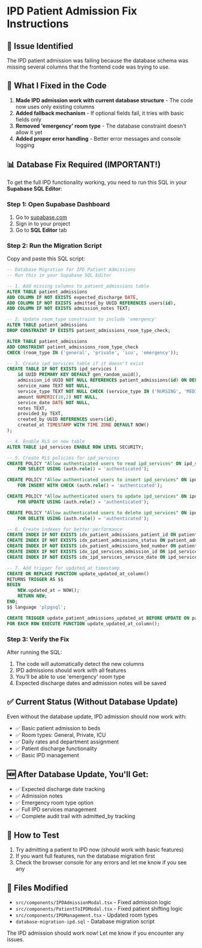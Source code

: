 # IPD Patient Admission Fix Instructions

## 🚨 Issue Identified
The IPD patient admission was failing because the database schema was missing several columns that the frontend code was trying to use.

## 🔧 What I Fixed in the Code
1. **Made IPD admission work with current database structure** - The code now uses only existing columns
2. **Added fallback mechanism** - If optional fields fail, it tries with basic fields only
3. **Removed 'emergency' room type** - The database constraint doesn't allow it yet
4. **Added proper error handling** - Better error messages and console logging

## 📊 Database Fix Required (IMPORTANT!)

To get the full IPD functionality working, you need to run this SQL in your **Supabase SQL Editor**:

### Step 1: Open Supabase Dashboard
1. Go to [supabase.com](https://supabase.com)
2. Sign in to your project
3. Go to **SQL Editor** tab

### Step 2: Run the Migration Script
Copy and paste this SQL script:

```sql
-- Database Migration for IPD Patient Admissions
-- Run this in your Supabase SQL Editor

-- 1. Add missing columns to patient_admissions table
ALTER TABLE patient_admissions 
ADD COLUMN IF NOT EXISTS expected_discharge DATE,
ADD COLUMN IF NOT EXISTS admitted_by UUID REFERENCES users(id),
ADD COLUMN IF NOT EXISTS admission_notes TEXT;

-- 2. Update room_type constraint to include 'emergency'
ALTER TABLE patient_admissions 
DROP CONSTRAINT IF EXISTS patient_admissions_room_type_check;

ALTER TABLE patient_admissions 
ADD CONSTRAINT patient_admissions_room_type_check 
CHECK (room_type IN ('general', 'private', 'icu', 'emergency'));

-- 3. Create ipd_services table if it doesn't exist
CREATE TABLE IF NOT EXISTS ipd_services (
    id UUID PRIMARY KEY DEFAULT gen_random_uuid(),
    admission_id UUID NOT NULL REFERENCES patient_admissions(id) ON DELETE CASCADE,
    service_name TEXT NOT NULL,
    service_type TEXT NOT NULL CHECK (service_type IN ('NURSING', 'MEDICATION', 'PROCEDURE', 'CONSULTATION', 'DIAGNOSTIC', 'OTHER')),
    amount NUMERIC(10,2) NOT NULL,
    service_date DATE NOT NULL,
    notes TEXT,
    provided_by TEXT,
    created_by UUID REFERENCES users(id),
    created_at TIMESTAMP WITH TIME ZONE DEFAULT NOW()
);

-- 4. Enable RLS on new table
ALTER TABLE ipd_services ENABLE ROW LEVEL SECURITY;

-- 5. Create RLS policies for ipd_services
CREATE POLICY "Allow authenticated users to read ipd_services" ON ipd_services
    FOR SELECT USING (auth.role() = 'authenticated');

CREATE POLICY "Allow authenticated users to insert ipd_services" ON ipd_services
    FOR INSERT WITH CHECK (auth.role() = 'authenticated');

CREATE POLICY "Allow authenticated users to update ipd_services" ON ipd_services
    FOR UPDATE USING (auth.role() = 'authenticated');

CREATE POLICY "Allow authenticated users to delete ipd_services" ON ipd_services
    FOR DELETE USING (auth.role() = 'authenticated');

-- 6. Create indexes for better performance
CREATE INDEX IF NOT EXISTS idx_patient_admissions_patient_id ON patient_admissions(patient_id);
CREATE INDEX IF NOT EXISTS idx_patient_admissions_status ON patient_admissions(status);
CREATE INDEX IF NOT EXISTS idx_patient_admissions_bed_number ON patient_admissions(bed_number);
CREATE INDEX IF NOT EXISTS idx_ipd_services_admission_id ON ipd_services(admission_id);
CREATE INDEX IF NOT EXISTS idx_ipd_services_service_date ON ipd_services(service_date);

-- 7. Add trigger for updated_at timestamp
CREATE OR REPLACE FUNCTION update_updated_at_column()
RETURNS TRIGGER AS $$
BEGIN
    NEW.updated_at = NOW();
    RETURN NEW;
END;
$$ language 'plpgsql';

CREATE TRIGGER update_patient_admissions_updated_at BEFORE UPDATE ON patient_admissions 
FOR EACH ROW EXECUTE FUNCTION update_updated_at_column();
```

### Step 3: Verify the Fix
After running the SQL:
1. The code will automatically detect the new columns
2. IPD admissions should work with all features
3. You'll be able to use 'emergency' room type
4. Expected discharge dates and admission notes will be saved

## ✅ Current Status (Without Database Update)
Even without the database update, IPD admission should now work with:
- ✅ Basic patient admission to beds
- ✅ Room types: General, Private, ICU
- ✅ Daily rates and department assignment
- ✅ Patient discharge functionality
- ✅ Basic IPD management

## 🆕 After Database Update, You'll Get:
- ✅ Expected discharge date tracking
- ✅ Admission notes
- ✅ Emergency room type option
- ✅ Full IPD services management
- ✅ Complete audit trail with admitted_by tracking

## 🧪 How to Test
1. Try admitting a patient to IPD now (should work with basic features)
2. If you want full features, run the database migration first
3. Check the browser console for any errors and let me know if you see any

## 📁 Files Modified
- `src/components/IPDAdmissionModal.tsx` - Fixed admission logic
- `src/components/PatientToIPDModal.tsx` - Fixed patient shifting logic  
- `src/components/IPDManagement.tsx` - Updated room types
- `database-migration-ipd.sql` - Database migration script

The IPD admission should work now! Let me know if you encounter any issues.